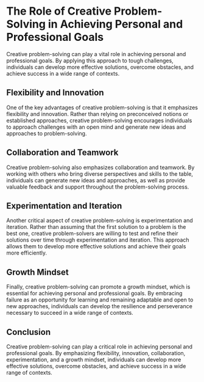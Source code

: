 The Role of Creative Problem-Solving in Achieving Personal and Professional Goals
==================================================================================================================================================================

Creative problem-solving can play a vital role in achieving personal and professional goals. By applying this approach to tough challenges, individuals can develop more effective solutions, overcome obstacles, and achieve success in a wide range of contexts.

Flexibility and Innovation
--------------------------

One of the key advantages of creative problem-solving is that it emphasizes flexibility and innovation. Rather than relying on preconceived notions or established approaches, creative problem-solving encourages individuals to approach challenges with an open mind and generate new ideas and approaches to problem-solving.

Collaboration and Teamwork
--------------------------

Creative problem-solving also emphasizes collaboration and teamwork. By working with others who bring diverse perspectives and skills to the table, individuals can generate new ideas and approaches, as well as provide valuable feedback and support throughout the problem-solving process.

Experimentation and Iteration
-----------------------------

Another critical aspect of creative problem-solving is experimentation and iteration. Rather than assuming that the first solution to a problem is the best one, creative problem-solvers are willing to test and refine their solutions over time through experimentation and iteration. This approach allows them to develop more effective solutions and achieve their goals more efficiently.

Growth Mindset
--------------

Finally, creative problem-solving can promote a growth mindset, which is essential for achieving personal and professional goals. By embracing failure as an opportunity for learning and remaining adaptable and open to new approaches, individuals can develop the resilience and perseverance necessary to succeed in a wide range of contexts.

Conclusion
----------

Creative problem-solving can play a critical role in achieving personal and professional goals. By emphasizing flexibility, innovation, collaboration, experimentation, and a growth mindset, individuals can develop more effective solutions, overcome obstacles, and achieve success in a wide range of contexts.
